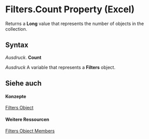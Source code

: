 
# Filters.Count Property (Excel)

Returns a  **Long** value that represents the number of objects in the collection.


## Syntax

 _Ausdruck_. **Count**

 _Ausdruck_ A variable that represents a **Filters** object.


## Siehe auch


#### Konzepte


[Filters Object](a714ed69-7772-5ade-3acd-f3e3d98db62c.md)
#### Weitere Ressourcen


[Filters Object Members](http://msdn.microsoft.com/library/af1d5012-b858-433f-9893-6e6b5bd19058%28Office.15%29.aspx)